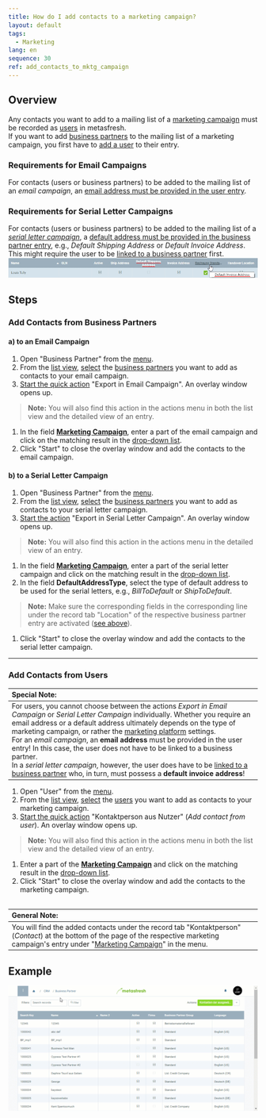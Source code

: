 ```yaml
---
title: How do I add contacts to a marketing campaign?
layout: default
tags:
  - Marketing
lang: en
sequence: 30
ref: add_contacts_to_mktg_campaign
---
```


## Overview
Any contacts you want to add to a mailing list of a [marketing campaign](Create_MKTG_campaign) must be recorded as [users](Add_user) in metasfresh.<br>
If you want to add [business partners](New_Business_Partner) to the mailing list of a marketing campaign, you first have to [add a user](Add_user_to_BPartner) to their entry.

### Requirements for Email Campaigns
For contacts (users or business partners) to be added to the mailing list of an *email campaign*, an [email address must be provided in the user entry](Add_user).

### <a name="requirements-serial-letters">Requirements for Serial Letter Campaigns</a>
For contacts (users or business partners) to be added to the mailing list of a [*serial letter campaign*](Create_serial_letters), a [default address must be provided in the business partner entry](Add_address_tab), e.g., *Default Shipping Address* or *Default Invoice Address*. This might require the user to be [linked to a business partner](Assign_BPartner_to_user) first.<br>
<kbd><img src="assets/Default_Address.png" alt="Fig.: Default address (Default Shipping/Invoice Address)"></kbd>

## Steps

### Add Contacts from Business Partners

#### a) to an Email Campaign
1. Open "Business Partner" from the [menu](Menu).
1. From the [list view](ViewModes#list-view), [select](RecordSelection) the [business partners](New_Business_Partner) you want to add as contacts to your email campaign.
1. [Start the quick action](StartAction#quick-actions) "Export in Email Campaign". An overlay window opens up.
 >**Note:** You will also find this action in the actions menu in both the list view and the detailed view of an entry.

1. In the field [**Marketing Campaign**](Create_MKTG_campaign), enter a part of the email campaign and click on the matching result in the <a href="Keyboard_shortcuts_reference#dropdown" title="Dynamic Search Box (Autocompletion)">drop-down list</a>.
1. Click "Start" to close the overlay window and add the contacts to the email campaign.

#### b) to a Serial Letter Campaign
1. Open "Business Partner" from the [menu](Menu).
1. From the [list view](ViewModes#list-view), [select](RecordSelection) the [business partners](New_Business_Partner) you want to add as contacts to your serial letter campaign.
1. [Start the action](StartAction#actions-menu) "Export in Serial Letter Campaign". An overlay window opens up.
 >**Note:** You will also find this action in the actions menu in the detailed view of an entry.

1. In the field [**Marketing Campaign**](Create_MKTG_campaign), enter a part of the serial letter campaign and click on the matching result in the <a href="Keyboard_shortcuts_reference#dropdown" title="Dynamic Search Box (Autocompletion)">drop-down list</a>.
1. In the field **DefaultAddressType**, select the type of default address to be used for the serial letters, e.g., *BillToDefault* or *ShipToDefault*.
 >**Note:** Make sure the corresponding fields in the corresponding line under the record tab "Location" of the respective business partner entry are activated (<a href="#requirements-serial-letters" title="Requirements for Serial Letter Campaigns">see above</a>).

1. Click "Start" to close the overlay window and add the contacts to the serial letter campaign.

---

### Add Contacts from Users

| **Special Note:** |
| :--- |
| For users, you cannot choose between the actions *Export in Email Campaign* or *Serial Letter Campaign* individually. Whether you require an email address or a default address ultimately depends on the type of marketing campaign, or rather the [marketing platform](Create_MKTG_platform) settings.<br> For an *email campaign*, an **email address** must be provided in the user entry! In this case, the user does not have to be linked to a business partner.<br> In a *serial letter campaign*, however, the user does have to be [linked to a business partner](Assign_BPartner_to_user) who, in turn, must possess a **default invoice address**! |

1. Open "User" from the [menu](Menu).
1. From the [list view](ViewModes#list-view), [select](RecordSelection) the [users](Add_user) you want to add as contacts to your marketing campaign.
1. [Start the quick action](StartAction#quick-actions) "Kontaktperson aus Nutzer" (*Add contact from user*). An overlay window opens up.
 >**Note:** You will also find this action in the actions menu in both the list view and the detailed view of an entry.

1. Enter a part of the [**Marketing Campaign**](Create_MKTG_campaign) and click on the matching result in the <a href="Keyboard_shortcuts_reference#dropdown" title="Dynamic Search Box (Autocompletion)">drop-down list</a>.
1. Click "Start" to close the overlay window and add the contacts to the marketing campaign.
<br><br>

| **General Note:** |
| :--- |
| You will find the added contacts under the record tab "Kontaktperson" (*Contact*) at the bottom of the page of the respective marketing campaign's entry under "[Marketing Campaign](Menu)" in the menu. |

## Example
<kbd><img src="assets/Add_contacts_to_MKTG_campaign.gif" alt="GIF: Export contacts into marketing campaign"></kbd>
